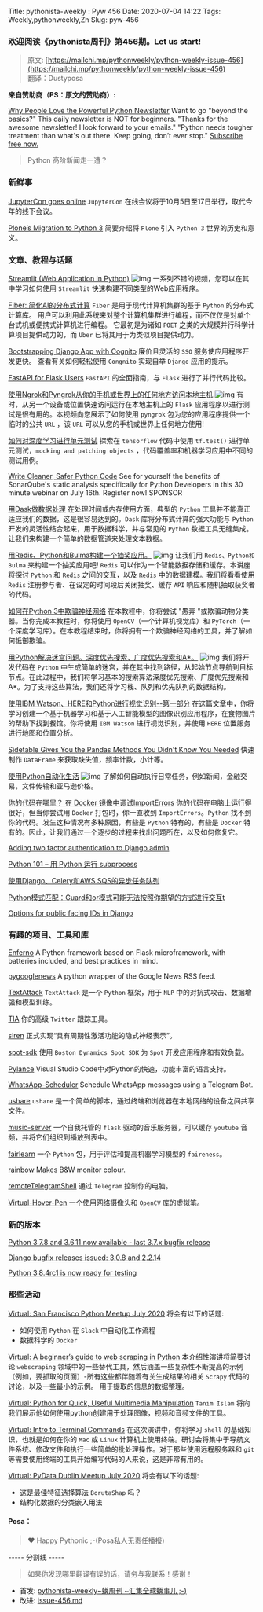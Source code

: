 Title: pythonista-weekly : Pyw 456
Date: 2020-07-04 14:22
Tags: Weekly,pythonweekly,Zh 
Slug: pyw-456

### 欢迎阅读《pythonista周刊》第456期。Let us start!


>原文: [https://mailchi.mp/pythonweekly/python-weekly-issue-456](https://mailchi.mp/pythonweekly/python-weekly-issue-456)  
>翻译：Dustyposa

**来自赞助商（PS：原文的赞助商）:** 

[Why People Love the Powerful Python Newsletter](https://powerfulpython.com/newsletter/?utm_source=pythonweekly&utm_medium=newsletter&utm_campaign=2020-06-18) Want to go "beyond the basics?" This daily newsletter is NOT for beginners. "Thanks for the awesome newsletter! I look forward to your emails." "Python needs tougher treatment than what's out there. Keep going, don’t ever stop." [Subscribe free now.](https://powerfulpython.com/newsletter/?utm_source=pythonweekly&utm_medium=newsletter&utm_campaign=2020-06-18)

> Python 高阶新闻走一遭？

### 新鲜事

[JupyterCon goes online](https://blog.jupyter.org/jupytercon-online-more-than-a-conference-4677cf25a915)
`JupyterCon` 在线会议将于10月5日至17日举行，取代今年的线下会议。

[Plone’s Migration to Python 3](https://plone.org/news/2020/plone-migration-to-python-3)
简要介绍将 `Plone` 引入 `Python 3` 世界的历史和意义。

### 文章、教程与话题

[Streamlit (Web Application in Python)](https://www.youtube.com/playlist?list=PLtqF5YXg7GLmCvTswG32NqQypOuYkPRUE) ![img](https://mcusercontent.com/e2e180baf855ac797ef407fc7/images/af76283a-6e65-436c-967a-900427cf6399.png)
一系列不错的视频，您可以在其中学习如何使用 `Streamlit` 快速构建不同类型的Web应用程序。

[Fiber: 简化AI的分布式计算](https://eng.uber.com/fiberdistributed/)
`Fiber` 是用于现代计算机集群的基于 `Python` 的分布式计算库。 用户可以利用此系统来对整个计算机集群进行编程，而不仅仅是对单个台式机或便携式计算机进行编程。 它最初是为诸如 `POET` 之类的大规模并行科学计算项目提供动力的，而 `Uber` 已将其用于为类似项目提供动力。

[Bootstrapping Django App with Cognito](https://djangostars.com/blog/bootstrap-django-app-with-cognito/)
廉价且灵活的 `SSO` 服务使应用程序开发更快。 查看有关如何轻松使用 `Congnito` 实现自举 `Django` 应用的提示。

[FastAPI for Flask Users](https://amitness.com/2020/06/fastapi-vs-flask/)
`FastAPI` 的全面指南，与 `Flask` 进行了并行代码比较。

[使用Ngrok和Pyngrok从你的手机或世界上的任何地方访问本地主机](https://www.youtube.com/watch?v=CIRFJt5WibM) ![img](https://mcusercontent.com/e2e180baf855ac797ef407fc7/images/af76283a-6e65-436c-967a-900427cf6399.png)
有时，从另一个设备或位置快速访问运行在本地主机上的 `Flask` 应用程序以进行测试是很有用的。本视频向您展示了如何使用 `pyngrok` 包为您的应用程序提供一个临时的公共 `URL` ，该 `URL` 可以从您的手机或世界上任何地方使用!

[如何对深度学习进行单元测试](https://theaisummer.com/unit-test-deep-learning/)
探索在 `tensorflow` 代码中使用 `tf.test()` 进行单元测试，`mocking and patching objects` ，代码覆盖率和机器学习应用中不同的测试用例。

[Write Cleaner, Safer Python Code](https://sonarsource.zoom.us/webinar/register/3615925068190/WN_rvO_CmpfRKigFBRue0NNCg)
See for yourself the benefits of SonarQube's static analysis specifically for Python Developers in this 30 minute webinar on July 16th. Register now! SPONSOR

[用Dask做数据处理](https://www.pluralsight.com/tech-blog/data-processing-with-dask/)
在处理时间或内存使用方面，典型的 `Python` 工具并不能真正适应我们的数据，这是很容易达到的。`Dask` 库将分布式计算的强大功能与 `Python` 开发的灵活性结合起来，用于数据科学，并与常见的 `Python` 数据工具无缝集成。让我们来构建一个简单的数据管道来处理文本数据。

[用Redis、Python和Bulma构建一个抽奖应用。](https://www.youtube.com/watch?v=iRY_D21rxVg) ![img](https://mcusercontent.com/e2e180baf855ac797ef407fc7/images/af76283a-6e65-436c-967a-900427cf6399.png)
让我们用 `Redis、Python和Bulma` 来构建一个抽奖应用吧! `Redis` 可以作为一个智能数据存储和缓存。本讲座将探讨 `Python` 和 `Redis` 之间的交互，以及 `Redis` 中的数据建模。我们将看看使用 `Redis` 注册参与者、在设定的时间段后关闭抽奖、缓存 `API` 响应和随机抽取获奖者的代码。

[如何在Python 3中欺骗神经网络](https://www.digitalocean.com/community/tutorials/how-to-trick-a-neural-network-in-python-3)
在本教程中，你将尝试 "愚弄 "或欺骗动物分类器。当你完成本教程时，你将使用 `OpenCV`（一个计算机视觉库）和 `PyTorch`（一个深度学习库）。在本教程结束时，你将拥有一个欺骗神经网络的工具，并了解如何抵御欺骗。

[用Python解决迷宫问题。深度优先搜索、广度优先搜索和A*。](https://www.youtube.com/watch?v=b1vKhR7ZHzk) ![img](https://mcusercontent.com/e2e180baf855ac797ef407fc7/images/af76283a-6e65-436c-967a-900427cf6399.png)
我们将开发代码在 `Python` 中生成简单的迷宫，并在其中找到路径，从起始节点导航到目标节点。在此过程中，我们将学习基本的搜索算法深度优先搜索、广度优先搜索和A*。为了支持这些算法，我们还将学习栈、队列和优先队列的数据结构。

[使用IBM Watson、HERE和Python进行视觉识别--第一部分](https://developer.here.com/blog/visual-recognition-with-ibm-watson-here-and-python-part-1)
在这篇文章中，你将学习创建一个基于机器学习和基于人工智能模型的图像识别应用程序，在食物图片的帮助下找到餐馆。你将使用 `IBM Watson` 进行视觉识别，并使用 `HERE` 位置服务进行地图和位置分析。

[Sidetable Gives You the Pandas Methods You Didn't Know You Needed](https://beta.deepnote.com/article/sidetable-pandas-methods-you-didnt-know-you-needed)
快速制作 `DataFrame` 来获取缺失值，频率计数，小计等。

[使用Python自动化生活](https://www.youtube.com/watch?v=eWBXqjG9X0w) ![img](https://mcusercontent.com/e2e180baf855ac797ef407fc7/images/af76283a-6e65-436c-967a-900427cf6399.png)
了解如何自动执行日常任务，例如新闻，金融交易，文件传输和亚马逊价格。

[你的代码在哪里？ 在 Docker 镜像中调试ImportErrors](https://pythonspeed.com/articles/importerror-docker/)
你的代码在电脑上运行得很好，但当你尝试用 `Docker` 打包时，你一直收到 `ImportErrors`。`Python` 找不到你的代码。发生这种情况有多种原因，有些是 `Python` 特有的，有些是 `Docker` 特有的。因此，让我们通过一个逐步的过程来找出问题所在，以及如何修复它。

[Adding two factor authentication to Django admin](https://www.timo-zimmermann.de/2020/06/adding-two-factor-authentication-to-django-admin)

[Python 101 – 用 Python 运行 subprocess](https://www.blog.pythonlibrary.org/2020/06/30/python-101-launching-subprocesses-with-python/)

[使用Django、Celery和AWS SQS的异步任务队列](https://cheesecakelabs.com/blog/asynchronous-task-queue-django-celery-aws-sqs/)

[Python模式匹配：Guard和or模式可能无法按照你期望的方式进行交互t](https://ncik-roberts.github.io/posts/pep622.html)

[Options for public facing IDs in Django](https://spikelantern.com/articles/options-for-public-facing-ids-in-django/)



### 有趣的项目、工具和库


[Enferno](https://www.enferno.io/) 
A Python framework based on Flask microframework, with batteries included, and best practices in mind.

[pygooglenews](https://github.com/kotartemiy/pygooglenews)
A python wrapper of the Google News RSS feed.

[TextAttack](https://github.com/QData/TextAttack)
`TextAttack` 是一个 `Python` 框架，用于 `NLP` 中的对抗式攻击、数据增强和模型训练。

[TIA](https://github.com/umitkaanusta/TIA)
你的高级 `Twitter` 跟踪工具。

[siren](https://github.com/vsitzmann/siren)
正式实现“具有周期性激活功能的隐式神经表示”。

[spot-sdk](https://github.com/boston-dynamics/spot-sdk)
使用 `Boston Dynamics Spot SDK` 为 `Spot` 开发应用程序和有效负载。

[Pylance](https://devblogs.microsoft.com/python/announcing-pylance-fast-feature-rich-language-support-for-python-in-visual-studio-code/)
Visual Studio Code中对Python的快速，功能丰富的语言支持。

[WhatsApp-Scheduler](https://github.com/XtremePwnership/WhatsApp-Scheduler)
Schedule WhatsApp messages using a Telegram Bot.

[ushare](https://github.com/uniqueinx/ushare)
`ushare` 是一个简单的脚本，通过终端和浏览器在本地网络的设备之间共享文件。

[music-server](https://github.com/spashii/music-server)
一个自我托管的 `flask` 驱动的音乐服务器，可以缓存 `youtube` 音频，并将它们组织到播放列表中。

[fairlearn](https://github.com/fairlearn/fairlearn)
一个 `Python` 包，用于评估和提高机器学习模型的 `faireness`。

[rainbow](https://github.com/anfractuosity/rainbow)
Makes B&W monitor colour.

[remoteTelegramShell](https://github.com/EnriqueMoran/remoteTelegramShell)
通过 `Telegram` 控制你的电脑。

[Virtual-Hover-Pen](https://github.com/sharanya02/Virtual-Hover-Pen)
一个使用网络摄像头和 `OpenCV` 库的虚拟笔。

### 新的版本


[Python 3.7.8 and 3.6.11 now available - last 3.7.x bugfix release](https://blog.python.org/2020/06/python-378-and-3611-now-available-last.html)

[Django bugfix releases issued: 3.0.8 and 2.2.14](https://www.djangoproject.com/weblog/2020/jul/01/django-bugfix-releases-308-2214/)

[Python 3.8.4rc1 is now ready for testing](https://pythoninsider.blogspot.com/2020/06/python-384rc1-is-now-ready-for-testing.html)

### 那些活动

[Virtual: San Francisco Python Meetup July 2020](https://www.meetup.com/sfpython/events/xkwxvqybckblb/)
将会有以下的话题:

- 如何使用 `Python` 在 `Slack` 中自动化工作流程
- 数据科学的 `Docker`


[Virtual: A beginner’s guide to web scraping in Python](https://www.meetup.com/PyData-Edinburgh/events/271632481/)
本介绍性演讲将简要讨论 `webscraping` 领域中的一些替代工具，然后涵盖一些复杂性不断提高的示例（例如，要抓取的页面）-所有这些都伴随着有关生成结果的相关 `Scrapy` 代码的讨论，以及一些最小的示例。 用于提取的信息的数据整理。

[Virtual: Python for Quick, Useful Multimedia Manipulation](https://www.meetup.com/PyRVAUserGroup/events/lxhjtrybckblb/)
`Tanim Islam` 将向我们展示他如何使用python创建用于处理图像，视频和音频文件的工具。

[Virtual: Intro to Terminal Commands](https://www.meetup.com/NYC-PyLadies/events/271489035/)
在这次演讲中，你将学习 `shell` 的基础知识，也就是如何在你的 `Mac` 或 `Linux` 计算机上使用终端。研讨会将集中于导航文件系统、修改文件和执行一些简单的批处理操作。对于那些使用远程服务器和 `git` 等需要使用终端的工具开始编写代码的人来说，这是非常有用的。

[Virtual: PyData Dublin Meetup July 2020](https://www.meetup.com/PyDataDublin/events/271308904/)
将会有以下的话题:

- 这是最佳特征选择算法 `BorutaShap` 吗？
- 结构化数据的分类嵌入用法



#### Posa：

> ❤️ Happy Pythonic ;-(Posa私人无责任播报)  


----- 分割线 -----

> 如果你发现哪里翻译有误的话，请务与我联系！感谢！




- 首发: [pythonista-weekly~蠎周刊 ~汇集全球蠎事儿 ;-)](http://weekly.pychina.org/python-weekly/pyw-456.html)
- 改进: [issue-456.md](https://github.com/PyChina/weekly/blob/master/content/python-weekly/issue%23456.md)

